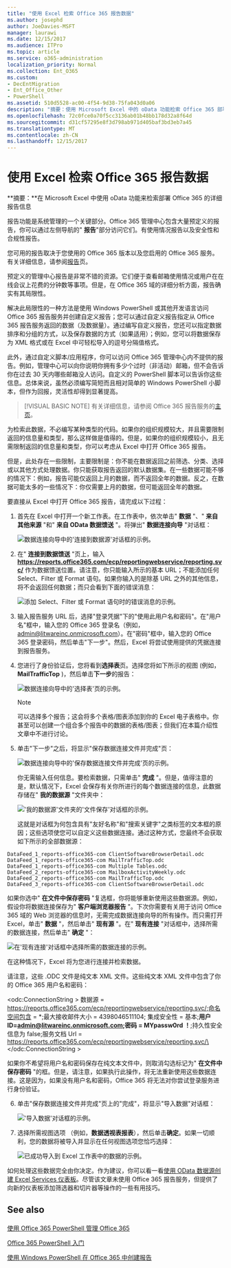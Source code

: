 ```yaml
---
title: "使用 Excel 检索 Office 365 报告数据"
ms.author: josephd
author: JoeDavies-MSFT
manager: laurawi
ms.date: 12/15/2017
ms.audience: ITPro
ms.topic: article
ms.service: o365-administration
localization_priority: Normal
ms.collection: Ent_O365
ms.custom:
- DecEntMigration
- Ent_Office_Other
- PowerShell
ms.assetid: 510d5528-ac00-4f54-9d38-75fa043d0a06
description: "摘要：使用 Microsoft Excel 中的 oData 功能检索 Office 365 部署的详细报告信息。"
ms.openlocfilehash: 72c0fce0a70f5cc3136ab01b48bb178d32a8f64d
ms.sourcegitcommit: d31cf57295e8f3d798ab971d405baf3bd3eb7a45
ms.translationtype: MT
ms.contentlocale: zh-CN
ms.lasthandoff: 12/15/2017
---
```

# <a name="using-excel-to-retrieve-office-365-reporting-data"></a>使用 Excel 检索 Office 365 报告数据

 **摘要：**在 Microsoft Excel 中使用 oData 功能来检索部署 Office 365 的详细报告信息
  
报告功能是系统管理的一个关键部分。Office 365 管理中心包含大量预定义的报告，你可以通过左侧导航的" **报告**"部分访问它们。有使用情况报告以及安全性和合规性报告。
  
您可用的报告取决于您使用的 Office 365 版本以及您启用的 Office 365 服务。有关详细信息，请参阅[报告](https://technet.microsoft.com/en-us/library/office-365-reports.aspx)页。
  
预定义的管理中心报告是非常不错的资源。它们便于查看邮箱使用情况或用户在在线会议上花费的分钟数等事项。但是，在 Office 365 域的详细分析方面，报告确实有其局限性。
  
解决此局限性的一种方法是使用 Windows PowerShell 或其他开发语言访问 Office 365 报告服务并创建自定义报告；您可以通过自定义报告指定从 Office 365 报告服务返回的数据（及数据量）。通过编写自定义报告，您还可以指定数据排序和分组的方式，以及保存数据的方式（如果适用）；例如，您可以将数据保存为 XML 格式或在 Excel 中可轻松导入的逗号分隔值格式。 
  
此外，通过自定义脚本/应用程序，你可以访问 Office 365 管理中心内不提供的报告。例如，管理中心可以向你说明你拥有多少个过时（非活动）邮箱，但不会告诉你在过去 30 天内哪些邮箱没人访问。自定义的 PowerShell 脚本可以告诉你这些信息。总体来说，虽然必须编写简短而且相对简单的 Windows PowerShell 小脚本，但作为回报，灵活性却得到显著提高。
  
> [!VISUAL BASIC NOTE] 有关详细信息，请参阅 Office 365 报告服务的[主页](https://msdn.microsoft.com/en-us/library/office/jj984325%28v=office.15%29.aspx)。
  
为检索此数据，不必编写某种类型的代码。如果你的组织规模较大，并且需要限制返回的信息量和类型，那么这样做是值得的。但是，如果你的组织规模较小，且无需限制返回的信息量和类型，你可以考虑从 Excel 中打开 Office 365 报告。
  
但是，此处存在一些限制，主要限制是：你不能在数据返回之前筛选、分类、选择或以其他方式处理数据。你只能获取报告返回的默认数据集。在一些数据可能不够的情况下：例如，报告可能仅返回上月的数据，而不返回全年的数据。反之，在数据可能太多的一些情况下：你仅需要上月的数据，但可能返回全年的数据。
  
要直接从 Excel 中打开 Office 365 报告，请完成以下过程：
  
1. 首先在 Excel 中打开一个新工作表。在工作表中，依次单击" **数据** "、" **来自其他来源** "和" **来自 OData 数据馈送** "。将弹出" **数据连接向导** "对话框：
    
     ![数据连接向导中的'连接到数据源'对话框的示例。](images/o365_reporting_connect_data_feed.png)
  
2. 在" **连接到数据馈送** "页上，输入 **https://reports.office365.com/ecp/reportingwebservice/reporting.svc/** 作为数据馈送位置。请注意，你只能输入所示的基本 URL；不能添加任何 Select、Filter 或 Format 语句。如果你输入的是除基 URL 之外的其他信息，将不会返回任何数据；而只会看到下面的错误消息：
    
     ![添加 Select、Filter 或 Format 语句时的错误消息的示例。](images/o365_reporting_incorrect_data_feed.png)
  
3. 输入报告服务 URL 后，选择"登录凭据"下的"使用此用户名和密码"。在"用户名"框中，输入您的 Office 365 登录名（例如，admin@litwareinc.onmicrosoft.com）。在"密码"框中，输入您的 Office 365 登录密码，然后单击"下一步"。然后，Excel 将尝试使用提供的凭据连接到报告服务。
    
4. 您进行了身份验证后，您将看到**选择表**页。选择您将如下所示的视图 (例如， **MailTrafficTop** )，然后单击**下一步**的报告：
    
     ![数据连接向导中的'选择表'页的示例。](images/o365_reporting_select_tables.png)
  
    > [!NOTE]
    > 可以选择多个报告；这会将多个表格/图表添加到你的 Excel 电子表格中。你甚至可以创建一个组合多个报告中的数据的表格/图表；但我们在本篇介绍性文章中不进行讨论。 
  
5. 单击"下一步"之后，将显示"保存数据连接文件并完成"页：
    
     ![数据连接向导中的'保存数据连接文件并完成'页的示例。](images/o365_reporting_odata_finish.png)
  
    你无需输入任何信息。要检索数据，只需单击" **完成** "。但是，值得注意的是，默认情况下，Excel 会保存有关你所进行的每个数据连接的信息，此数据存储在" **我的数据源** "文件夹中：
    
     !['我的数据源'文件夹的'文件保存'对话框的示例。](images/o365_reporting_save_data_source.png)
  
    这就是对话框为何包含具有"友好名称"和"搜索关键字"之类标签的文本框的原因；这些选项使您可以自定义这些数据连接。通过这种方式，您最终不会获取如下所示的全部数据源：
    
  ```
  DataFeed_1_reports-office365-com ClientSoftwareBrowserDetail.odc
DataFeed_1_reports-office365-com MailTrafficTop.odc
DataFeed_1_reports-office365-com Multiple Tables.odc
DataFeed_2_reports-office365-com MailboxActivityWeekly.odc
DataFeed_2_reports-office365-com MailTrafficTop.odc
DataFeed_3_reports-office365-com ClientSoftwareBrowserDetail.odc
  ```

如果你选中" **在文件中保存密码** "复选框，你将能够重新使用这些数据源。例如，假设你将数据连接保存为" **客户端浏览器报告** "。下次你需要有关用于访问 Office 365 域的 Web 浏览器的信息时，无需完成数据连接向导的所有操作。而只需打开 Excel，单击" **数据** "，然后单击" **现有源** "。在" **现有连接** "对话框中，选择所需的数据连接，然后单击" **确定** "：
    
![在'现有连接'对话框中选择所需的数据连接的示例。](images/o365_reporting_select_connection.png)
  
在这种情况下，Excel 将为您进行连接并检索数据。
    
请注意，这些 .ODC 文件是纯文本 XML 文件。这些纯文本 XML 文件中包含了你的 Office 365 用户名和密码：
    
\<odc:ConnectionString > 数据源 = https://reports.office365.com/ecp/reportingwebservice/reporting.svc/;命名空间包含 = *;最大接收邮件大小 = 4398046511104; 集成安全性 = 基本;**用户 ID=admin@litwareinc.onmicrosoft.com;密码 = MYpassw0rd ！**;持久性安全信息为 false;服务文档 Url = https://reports.office365.com/ecp/reportingwebservice/reporting.svc/\</odc:ConnectionString >
    
如果你不希望将用户名和密码保存在纯文本文件中，则取消勾选标记为" **在文件中保存密码** "的框。但是，请注意，如果执行此操作，将无法重新使用这些数据连接。这是因为，如果没有用户名和密码，Office 365 将无法对你尝试登录服务进行身份验证。
    
6. 单击"保存数据连接文件并完成"页上的"完成"，将显示"导入数据"对话框：
    
     !['导入数据'对话框的示例。](images/o365_reporting_import_data.png)
  
7. 选择所需视图选项 （例如，**数据透视表报表**），然后单击**确定**。如果一切顺利，您的数据将被导入并显示在任何视图选项您恰巧选择：
    
     ![已成功导入到 Excel 工作表中的数据的示例。](images/o365_reporting_sample_spreadsheet.png)
  
如何处理这些数据完全由你决定。作为建议，你可以看一看[使用 OData 数据源创建 Excel Services 仪表板](https://technet.microsoft.com/en-us/library/jj873965%28v=office.15%29.aspx)。尽管该文章未使用 Office 365 报告服务，但提供了向新的仪表板添加筛选器和切片器等操作的一些有用技巧。
  
## <a name="see-also"></a>See also

#### 

[使用 Office 365 PowerShell 管理 Office 365](manage-office-365-with-office-365-powershell.md)
  
[Office 365 PowerShell 入门](getting-started-with-office-365-powershell.md)
  
[使用 Windows PowerShell 在 Office 365 中创建报告](use-windows-powershell-to-create-reports-in-office-365.md)

